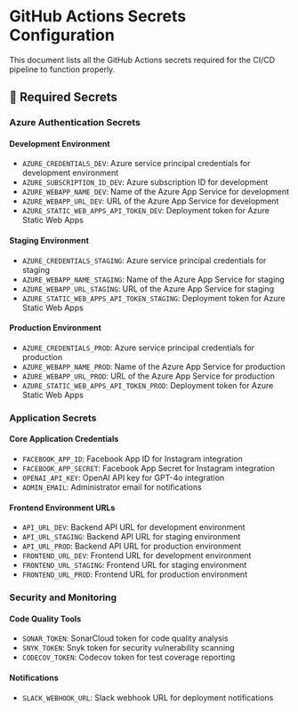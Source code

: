 # GitHub Actions Secrets Configuration

This document lists all the GitHub Actions secrets required for the CI/CD pipeline to function properly.

## 🔑 Required Secrets

### Azure Authentication Secrets

#### Development Environment
- `AZURE_CREDENTIALS_DEV`: Azure service principal credentials for development environment
- `AZURE_SUBSCRIPTION_ID_DEV`: Azure subscription ID for development
- `AZURE_WEBAPP_NAME_DEV`: Name of the Azure App Service for development
- `AZURE_WEBAPP_URL_DEV`: URL of the Azure App Service for development
- `AZURE_STATIC_WEB_APPS_API_TOKEN_DEV`: Deployment token for Azure Static Web Apps

#### Staging Environment
- `AZURE_CREDENTIALS_STAGING`: Azure service principal credentials for staging
- `AZURE_WEBAPP_NAME_STAGING`: Name of the Azure App Service for staging
- `AZURE_WEBAPP_URL_STAGING`: URL of the Azure App Service for staging
- `AZURE_STATIC_WEB_APPS_API_TOKEN_STAGING`: Deployment token for Azure Static Web Apps

#### Production Environment
- `AZURE_CREDENTIALS_PROD`: Azure service principal credentials for production
- `AZURE_WEBAPP_NAME_PROD`: Name of the Azure App Service for production
- `AZURE_WEBAPP_URL_PROD`: URL of the Azure App Service for production
- `AZURE_STATIC_WEB_APPS_API_TOKEN_PROD`: Deployment token for Azure Static Web Apps

### Application Secrets

#### Core Application Credentials
- `FACEBOOK_APP_ID`: Facebook App ID for Instagram integration
- `FACEBOOK_APP_SECRET`: Facebook App Secret for Instagram integration
- `OPENAI_API_KEY`: OpenAI API key for GPT-4o integration
- `ADMIN_EMAIL`: Administrator email for notifications

#### Frontend Environment URLs
- `API_URL_DEV`: Backend API URL for development environment
- `API_URL_STAGING`: Backend API URL for staging environment
- `API_URL_PROD`: Backend API URL for production environment
- `FRONTEND_URL_DEV`: Frontend URL for development environment
- `FRONTEND_URL_STAGING`: Frontend URL for staging environment
- `FRONTEND_URL_PROD`: Frontend URL for production environment

### Security and Monitoring

#### Code Quality Tools
- `SONAR_TOKEN`: SonarCloud token for code quality analysis
- `SNYK_TOKEN`: Snyk token for security vulnerability scanning
- `CODECOV_TOKEN`: Codecov token for test coverage reporting

#### Notifications
- `SLACK_WEBHOOK_URL`: Slack webhook URL for deployment notifications 
